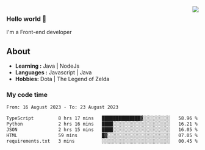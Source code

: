 <img align='right' src="https://github-readme-stats.vercel.app/api?username=jumodada&show_icons=true&theme=vue">

### Hello world 👋

I'm a Front-end developer 
    
## About
-  **Learning :** Java | NodeJs
-  **Languages :** Javascript | Java
-  **Hobbies:** Dota | The Legend of Zelda

### My code time

<!--START_SECTION:waka-->

```txt
From: 16 August 2023 - To: 23 August 2023

TypeScript         8 hrs 17 mins   ██████████████▓░░░░░░░░░░   58.96 %
Python             2 hrs 16 mins   ████░░░░░░░░░░░░░░░░░░░░░   16.21 %
JSON               2 hrs 15 mins   ████░░░░░░░░░░░░░░░░░░░░░   16.05 %
HTML               59 mins         █▓░░░░░░░░░░░░░░░░░░░░░░░   07.05 %
requirements.txt   3 mins          ░░░░░░░░░░░░░░░░░░░░░░░░░   00.45 %
```

<!--END_SECTION:waka-->
